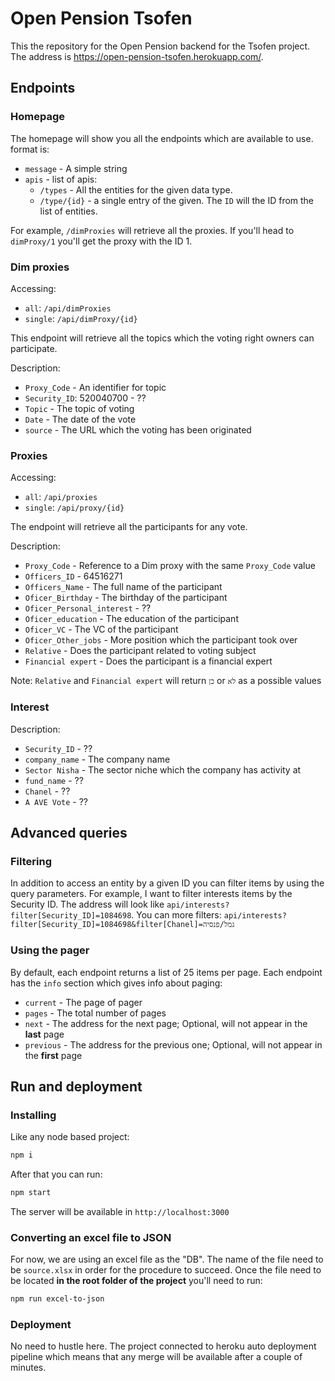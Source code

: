 # Open Pension Tsofen

This the repository for the Open Pension backend for the Tsofen project. The address is 
https://open-pension-tsofen.herokuapp.com/. 

## Endpoints

### Homepage

The homepage will show you all the endpoints which are available to use. format is:

* `message` - A simple string
* `apis` - list of apis:
    * `/types` - All the entities for the given data type.
    * `/type/{id}` - a single entry of the given. The `ID` will the ID from the list of entities.
    
For example, `/dimProxies` will retrieve all the proxies. If you'll head to `dimProxy/1` you'll get the proxy with the 
ID 1. 

### Dim proxies

Accessing:
* `all`: `/api/dimProxies`
* `single`: `/api/dimProxy/{id}`

This endpoint will retrieve all the topics which the voting right owners can participate.

Description:
* `Proxy_Code` - An identifier for topic
* `Security_ID`: 520040700 - ??
* `Topic` - The topic of voting
* `Date` - The date of the vote
* `source` - The URL which the voting has been originated

### Proxies

Accessing:
* `all`: `/api/proxies`
* `single`: `/api/proxy/{id}`

The endpoint will retrieve all the participants for any vote.

Description:
* `Proxy_Code` - Reference to a Dim proxy with the same `Proxy_Code` value 
* `Officers_ID` - 64516271
* `Officers_Name` - The full name of the participant
* `Oficer_Birthday` - The birthday of the participant
* `Oficer_Personal_interest` - ??
* `Oficer_education` - The education of the participant
* `Oficer_VC` - The VC of the participant
* `Oficer_Other_jobs` - More position which the participant took over
* `Relative` - Does the participant related to voting subject
* `Financial expert` - Does the participant is a financial expert

Note: `Relative` and `Financial expert` will return `כן` or `לא` as a possible values

### Interest

Description:

* `Security_ID` - ??
* `company_name` - The company name
* `Sector Nisha` - The sector niche which the company has activity at
* `fund_name` - ??
* `Chanel` - ??
* `A AVE Vote` - ??

## Advanced queries

### Filtering
In addition to access an entity by a given ID you can filter items by using the query parameters. For example, I want to 
filter interests items by the Security ID. The address will look like `api/interests?filter[Security_ID]=1084698`. You 
can more filters: `api/interests?filter[Security_ID]=1084698&filter[Chanel]=גמל/פנסיה`

### Using the pager
By default, each endpoint returns a list of 25 items per page. Each endpoint has the `info` section which gives info
about paging:
* `current` - The page of pager
* `pages` - The total number of pages
* `next` - The address for the next page; Optional, will not appear in the **last** page
* `previous` - The address for the previous one; Optional, will not appear in the **first** page

## Run and deployment

### Installing
Like any node based project:
```bash
npm i
```

After that you can run:
```bash
npm start
```

The server will be available in `http://localhost:3000`

### Converting an excel file to JSON
For now, we are using an excel file as the "DB". The name of the file need to be `source.xlsx` in order for the 
procedure to succeed. Once the file need to be located **in the root folder of the project** you'll need to run:
```bash
npm run excel-to-json
```

### Deployment
No need to hustle here. The project connected to heroku auto deployment pipeline which means that any merge will be 
available after a couple of minutes.
